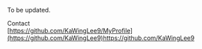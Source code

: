 To be updated.


Contact  
[https://github.com/KaWingLee9/MyProfile](https://github.com/KaWingLee9)https://github.com/KaWingLee9
